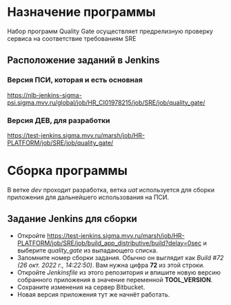 # Назначение программы
Набор программ Quality Gate осуществляет предрелизную проверку сервиса на соответствие требованиям SRE

## Расположение заданий в Jenkins

### Версия ПСИ, которая и есть основная
https://nlb-jenkins-sigma-psi.sigma.mvv.ru/global/job/HR_CI01978215/job/SRE/job/quality_gate/

### Версия ДЕВ, для разработки
https://test-jenkins.sigma.mvv.ru/marsh/job/HR-PLATFORM/job/SRE/job/quality_gate/


# Сборка программы
В ветке _dev_ проходит разработка, ветка _uat_ используется для сборки приложения для дальнейшего использования на ПСИ.

## Задание Jenkins для сборки
* Откройте https://test-jenkins.sigma.mvv.ru/marsh/job/HR-PLATFORM/job/SRE/job/build_app_distributive/build?delay=0sec и выберите _quality_gate_ из выпадающего списка.
* Запомните номер сборки задания. Обычно он выглядит как _Build #72 (26 окт. 2022 г., 14:22:50)_. Вам нужна цифра **72** из этой строки.
* Откройте _Jenkinsfile_ из этого репозитория и впишите новую версию собранного приложения в значение переменной **TOOL_VERSION**.
* Сохраните изменения на сервер Bitbucket.
* Новая версия приложения тут же начнёт работать.
